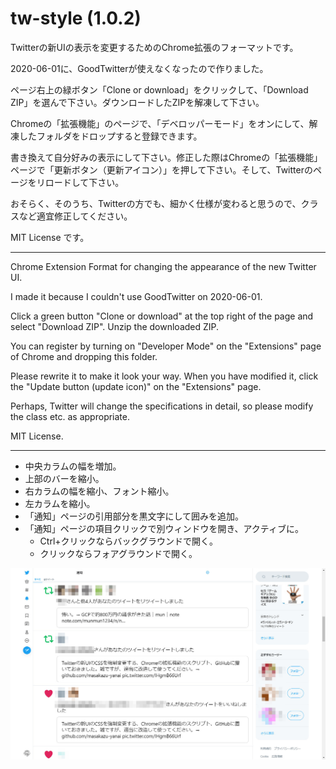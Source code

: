 tw-style (1.0.2)
==========================

Twitterの新UIの表示を変更するためのChrome拡張のフォーマットです。

2020-06-01に、GoodTwitterが使えなくなったので作りました。

ページ右上の緑ボタン「Clone or download」をクリックして、「Download ZIP」を選んで下さい。ダウンロードしたZIPを解凍して下さい。

Chromeの「拡張機能」のページで、「デベロッパーモード」をオンにして、解凍したフォルダをドロップすると登録できます。

書き換えて自分好みの表示にして下さい。修正した際はChromeの「拡張機能」ページで「更新ボタン（更新アイコン）」を押して下さい。そして、Twitterのページをリロードして下さい。

おそらく、そのうち、Twitterの方でも、細かく仕様が変わると思うので、クラスなど適宜修正してください。

MIT License です。

-----

Chrome Extension Format for changing the appearance of the new Twitter UI.

I made it because I couldn't use GoodTwitter on 2020-06-01.

Click a green button "Clone or download" at the top right of the page and select "Download ZIP". Unzip the downloaded ZIP.

You can register by turning on "Developer Mode" on the "Extensions" page of Chrome and dropping this folder.

Please rewrite it to make it look your way. When you have modified it, click the "Update button (update icon)" on the "Extensions" page.

Perhaps, Twitter will change the specifications in detail, so please modify the class etc. as appropriate.

MIT License.

-----

* 中央カラムの幅を増加。
* 上部のバーを縮小。
* 右カラムの幅を縮小、フォント縮小。
* 左カラムを縮小。
* 「通知」ページの引用部分を黒文字にして囲みを追加。
* 「通知」ページの項目クリックで別ウィンドウを開き、アクティブに。
	* Ctrl+クリックならバックグラウンドで開く。
	* クリックならフォアグラウンドで開く。

![Screen Shot](ss.jpg)
